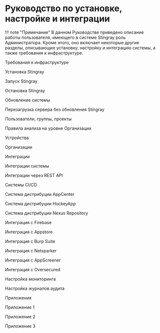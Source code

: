   
# Руководство по установке, настройке и интеграции

!!! note "Примечание"
    В данном Руководстве приведено описание работы пользователя, имеющего в системе Stingray роль Администратора. Кроме этого, оно включает некоторые другие разделы, описывающие установку, настройку и интеграцию системы, а также требования к инфраструктуре.
  
Требования к инфраструктуре

Установка Stingray

Запуск Stingray

Остановка Stingray

Обновление системы

Перезагрузка сервера без обновления Stingray

Пользователи, группы, проекты

Правила анализа на уровне Организации

Устройства

Организации

Интеграции

Интеграции системы

  Интеграции через REST API

  Системы CI/CD

  Система дистрибуции AppCenter

  Система дистрибуции HockeyApp

  Система дистрибуции Nexus Repository

  Интеграция с Firebase

  Интеграция с Appstore

  Интеграция c Burp Suite

  Интеграция с Netsparker

  Интеграция с AppScreener

  Интеграция с Oversecured
  
Настройка мониторинга

  Настройка журналов аудита

Приложения

  Приложение 1

  Приложение 2

  Приложение 3